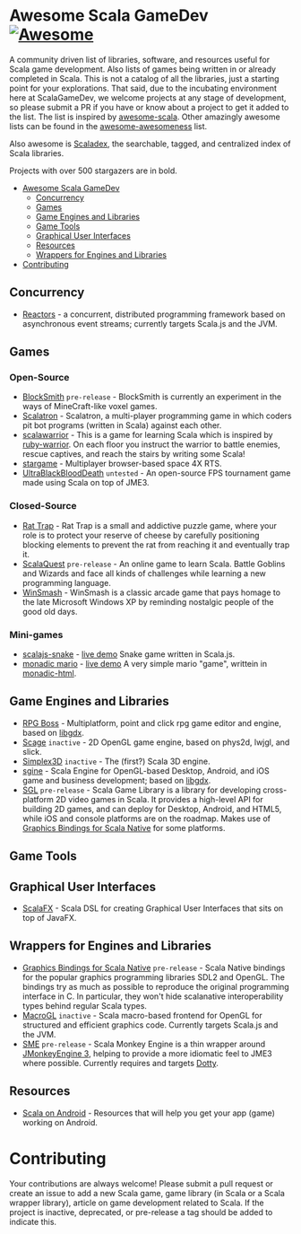Awesome Scala GameDev [![Awesome](https://cdn.rawgit.com/sindresorhus/awesome/d7305f38d29fed78fa85652e3a63e154dd8e8829/media/badge.svg)](https://github.com/sindresorhus/awesome)
=============

A community driven list of libraries, software, and resources useful for Scala game development. Also lists of games being written in or already completed in Scala. This is not a catalog of all the libraries, just a starting point for your explorations. That said, due to the incubating environment here at ScalaGameDev, we welcome projects at any stage of development, so please submit a PR if you have or know about a project to get it added to the list. The list is inspired by [awesome-scala](https://github.com/lauris/awesome-scala). Other amazingly awesome lists can be found in the [awesome-awesomeness](https://github.com/bayandin/awesome-awesomeness) list.

Also awesome is [Scaladex](https://index.scala-lang.org/), the searchable, tagged, and centralized index of Scala libraries.

Projects with over 500 stargazers are in bold.

- [Awesome Scala GameDev](#awesome-scala-gamedev)
    - [Concurrency](#concurrency)
    - [Games](#games)
    - [Game Engines and Libraries](#game-engines-and-libraries)
    - [Game Tools](#game-tools)
    - [Graphical User Interfaces](#graphical-user-interfaces)
    - [Resources](#resources)
    - [Wrappers for Engines and Libraries](#wrappers-for-engines-and-libraries)
- [Contributing](#contributing)

## Concurrency

* [Reactors](http://reactors.io) - a concurrent, distributed programming framework based on asynchronous event streams; currently targets Scala.js and the JVM.

## Games

### Open-Source

* [BlockSmith](https://github.com/bbarker/BlockSmith/) `pre-release` -  BlockSmith is currently an experiment in the ways of MineCraft-like voxel games. 
* [Scalatron](https://scalatron.github.io/) - Scalatron, a multi-player programming game in which coders pit bot programs (written in Scala) against each other.
* [scalawarrior](https://github.com/scalawarrior/scalawarrior) - This is a game for learning Scala which is inspired by [ruby-warrior](https://github.com/ryanb/ruby-warrior). On each floor you instruct the warrior to battle enemies, rescue captives, and reach the stairs by writing some Scala!
* [stargame](https://github.com/tommycli/stargame) - Multiplayer browser-based space 4X RTS. 
* [UltraBlackBloodDeath](https://github.com/sykophant/sykophant-game) `untested` - An open-source FPS tournament game made using Scala on top of JME3.

### Closed-Source

* [Rat Trap](https://play.google.com/store/apps/details?id=com.regblanc.rattrap&hl=en) - Rat Trap is a small and addictive puzzle game, where your role is to protect your reserve of cheese by carefully positioning blocking elements to prevent the rat from reaching it and eventually trap it. 
* [ScalaQuest](https://www.kickstarter.com/projects/andanthor/scalaquest-a-game-to-learn-scala) `pre-release` - An online game to learn Scala. Battle Goblins and Wizards and face all kinds of challenges while learning a new programming language. 
* [WinSmash](https://play.google.com/store/apps/details?id=com.regblanc.winsmash&hl=en) - WinSmash is a classic arcade game that pays homage to the late Microsoft Windows XP by reminding nostalgic people of the good old days.

### Mini-games

* [scalajs-snake](https://github.com/vmunier/scalajs-snake) - [live demo](http://vmunier.github.io/scalajs-snake/) 
Snake game written in Scala.js.
* [monadic mario](https://github.com/OlivierBlanvillain/monadic-html/blob/master/examples/src/main/scala/mhtml/examples/Mario.scala) - [live demo](https://olivierblanvillain.github.io/monadic-html/examples/#/Mario) A very simple mario "game", writtein in [monadic-html](https://github.com/OlivierBlanvillain/monadic-html).
## Game Engines and Libraries

* [RPG Boss](https://github.com/rpgboss/rpgboss) - Multiplatform, point and click rpg game editor and engine, based on [libgdx](https://github.com/libgdx/libgdx).
* [Scage](https://github.com/dunnololda/scage) `inactive` - 2D OpenGL game engine, based on phys2d, lwjgl, and slick.
* [Simplex3D](https://github.com/lexn82/simplex3d) `inactive` - The (first?) Scala 3D engine.
* [sgine](https://github.com/outr/sgine) - Scala Engine for OpenGL-based Desktop, Android, and iOS game and business development; based on [libgdx](https://github.com/libgdx/libgdx).
* [SGL](https://github.com/regb/scala-game-library) `pre-release` - Scala Game Library is a library for developing cross-platform 2D video games in Scala. It provides a high-level API for building 2D games, and can deploy for Desktop, Android, and HTML5, while iOS and console platforms are on the roadmap. Makes use of [Graphics Bindings for Scala Native](#wrappers-for-engines-and-libraries) for some platforms.

## Game Tools

## Graphical User Interfaces

* [ScalaFX](http://www.scalafx.org/) - Scala DSL for creating Graphical User Interfaces that sits on top of JavaFX.

## Wrappers for Engines and Libraries

* [Graphics Bindings for Scala Native](https://github.com/regb/scalanative-graphics-bindings) `pre-release` - Scala Native bindings for the popular graphics programming libraries SDL2 and OpenGL. The bindings try as much as possible to reproduce the original programming interface in C. In particular, they won't hide scalanative interoperability types behind regular Scala types.
* [MacroGL](https://github.com/storm-enroute/macrogl) `inactive` - Scala macro-based frontend for OpenGL for structured and efficient graphics code. Currently targets Scala.js and the JVM.
* [SME](https://github.com/bbarker/SME) `pre-release`  - Scala Monkey Engine is a thin wrapper around [JMonkeyEngine 3](http://jmonkeyengine.org), helping to provide a more idiomatic feel to JME3 where possible. Currently requires and targets [Dotty](http://dotty.epfl.ch/).

## Resources

* [Scala on Android](http://scala-android.org/) - Resources that will help you get your app (game) working on Android.
# Contributing

Your contributions are always welcome! Please submit a pull request or create an issue to add a new Scala game, game library (in Scala or a Scala wrapper library), article on game development related to Scala. If the project is inactive, deprecated, or pre-release a tag should be added to indicate this.

